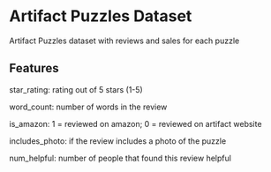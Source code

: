 # Artifact Puzzles Dataset

Artifact Puzzles dataset with reviews and sales for each puzzle

## Features

star\_rating:     rating out of 5 stars (1-5)

word\_count:      number of words in the review

is\_amazon:       1 = reviewed on amazon; 0 = reviewed on artifact website

includes\_photo:  if the review includes a photo of the puzzle

num\_helpful:     number of people that found this review helpful
